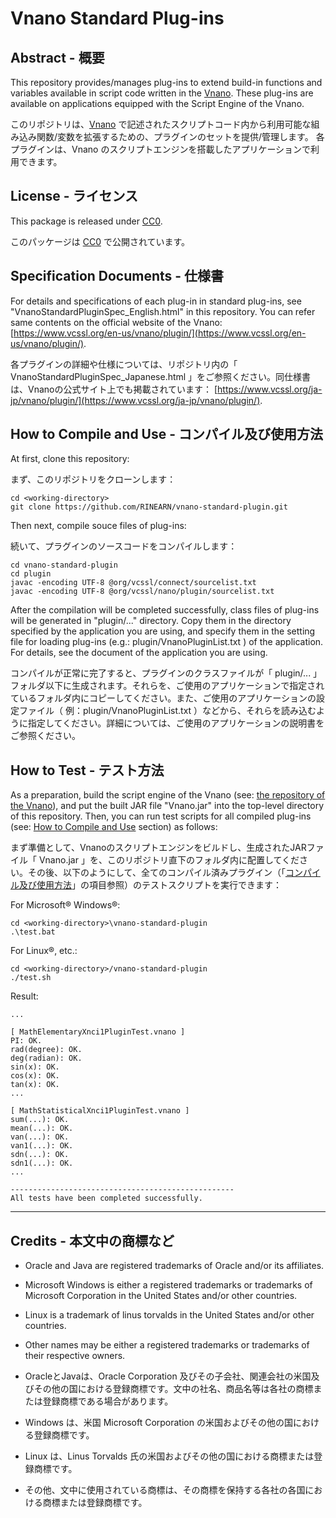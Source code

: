 # Vnano Standard Plug-ins


## Abstract - 概要

This repository provides/manages plug-ins to extend build-in functions and variables available in script code written in the [Vnano](https://www.vcssl.org/en-us/vnano/). These plug-ins are available on applications equipped with the Script Engine of the Vnano.

このリポジトリは、[Vnano](https://www.vcssl.org/en-us/vnano/) で記述されたスクリプトコード内から利用可能な組み込み関数/変数を拡張するための、プラグインのセットを提供/管理します。
各プラグインは、Vnano のスクリプトエンジンを搭載したアプリケーションで利用できます。


## License - ライセンス

This package is released under [CC0](https://creativecommons.org/publicdomain/zero/1.0/deed).

このパッケージは [CC0](https://creativecommons.org/publicdomain/zero/1.0/deed.ja) で公開されています。


## Specification Documents - 仕様書

For details and specifications of each plug-in in standard plug-ins, see "VnanoStandardPluginSpec_English.html" in this repository. 
You can refer same contents on the official website of the Vnano: 
[https://www.vcssl.org/en-us/vnano/plugin/](https://www.vcssl.org/en-us/vnano/plugin/).

各プラグインの詳細や仕様については、リポジトリ内の「 VnanoStandardPluginSpec_Japanese.html 」をご参照ください。同仕様書は、Vnanoの公式サイト上でも掲載されています： 
[https://www.vcssl.org/ja-jp/vnano/plugin/](https://www.vcssl.org/ja-jp/vnano/plugin/).


## How to Compile and Use - コンパイル及び使用方法

At first, clone this repository:

まず、このリポジトリをクローンします：

    cd <working-directory>
    git clone https://github.com/RINEARN/vnano-standard-plugin.git

Then next, compile souce files of plug-ins:

続いて、プラグインのソースコードをコンパイルします：

    cd vnano-standard-plugin
    cd plugin
    javac -encoding UTF-8 @org/vcssl/connect/sourcelist.txt
    javac -encoding UTF-8 @org/vcssl/nano/plugin/sourcelist.txt

After the compilation will be completed successfully, class files of plug-ins will be generated in "plugin/..." directory. Copy them in the directory specified by the application you are using, 
and specify them in the setting file for loading plug-ins (e.g.: plugin/VnanoPluginList.txt ) of the application.
For details, see the document of the application you are using.

コンパイルが正常に完了すると、プラグインのクラスファイルが「 plugin/... 」フォルダ以下に生成されます。それらを、ご使用のアプリケーションで指定されているフォルダ内にコピーしてください。また、ご使用のアプリケーションの設定ファイル（ 例：plugin/VnanoPluginList.txt ）などから、それらを読み込むように指定してください。詳細については、ご使用のアプリケーションの説明書をご参照ください。

## How to Test - テスト方法

As a preparation, build the script engine of the Vnano (see: <a href="https://github.com/RINEARN/vnano">the repository of the Vnano</a>), and put the built JAR file "Vnano.jar" into the top-level directory of this repository.
Then, you can run test scripts for all compiled plug-ins (see: <a href="#how-to-use">How to Compile and Use</a> section) as follows:

まず準備として、Vnanoのスクリプトエンジンをビルドし、生成されたJARファイル「 Vnano.jar 」を、このリポジトリ直下のフォルダ内に配置してください。その後、以下のようにして、全てのコンパイル済みプラグイン（「<a href="#how-to-use">コンパイル及び使用方法</a>」の項目参照）のテストスクリプトを実行できます：

For Microsoft&reg; Windows&reg;:

    cd <working-directory>\vnano-standard-plugin
    .\test.bat

For Linux&reg;, etc.:

    cd <working-directory>/vnano-standard-plugin
    ./test.sh

Result:

    ...

    [ MathElementaryXnci1PluginTest.vnano ]
    PI: OK.
    rad(degree): OK.
    deg(radian): OK.
    sin(x): OK.
    cos(x): OK.
    tan(x): OK.
    ...

    [ MathStatisticalXnci1PluginTest.vnano ]
    sum(...): OK.
    mean(...): OK.
    van(...): OK.
    van1(...): OK.
    sdn(...): OK.
    sdn1(...): OK.
    ...

    --------------------------------------------------
    All tests have been completed successfully.
  


---

## Credits - 本文中の商標など

- Oracle and Java are registered trademarks of Oracle and/or its affiliates. 

- Microsoft Windows is either a registered trademarks or trademarks of Microsoft Corporation in the United States and/or other countries. 

- Linux is a trademark of linus torvalds in the United States and/or other countries. 

- Other names may be either a registered trademarks or trademarks of their respective owners. 

- OracleとJavaは、Oracle Corporation 及びその子会社、関連会社の米国及びその他の国における登録商標です。文中の社名、商品名等は各社の商標または登録商標である場合があります。

- Windows は、米国 Microsoft Corporation の米国およびその他の国における登録商標です。

- Linux は、Linus Torvalds 氏の米国およびその他の国における商標または登録商標です。 

- その他、文中に使用されている商標は、その商標を保持する各社の各国における商標または登録商標です。

